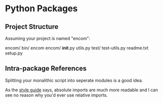 Python Packages
===============

Project Structure
-----------------

Assuming your project is named "encom":

encom/
    bin/
        encom
    encom/
        __init__.py
        utils.py
    test/
        test-utils.py
    readme.txt
    setup.py

Intra-package References
------------------------

Splitting your monalithic script into seperate modules is a good idea.

As the [style guide][2] says, absolute imports are much more readable and I can
see no reason why you'd ever use relative imports.

  [1]: http://docs.python.org/py3k/tutorial/modules.html#intra-package-references
  [2]: http://www.python.org/dev/peps/pep-0008/
